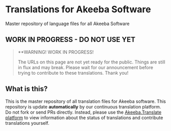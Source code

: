 # Translations for Akeeba Software

Master repository of language files for all Akeeba Software

## WORK IN PROGRESS - DO NOT USE YET

> **WARNING! WORK IN PROGRESS!
>
> The URLs on this page are not yet ready for the public. Things are still in flux and may break. Please wait for our announcement before trying to contribute to these translations. Thank you!

## What is this?

This is the master repository of all translation files for Akeeba software. This repository is update **automatically** by our continuous translation platform. Do not fork or send PRs directly. Instead, please use the [Akeeba.Translate platform](https://translate.akeeba.com) to view information about the status of translations and contribute translations yourself.

